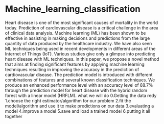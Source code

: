 # Machine_learning_classification
Heart disease is one of the most significant causes of mortality in the world today. Prediction of cardiovascular disease is a critical challenge in the area of clinical data analysis. Machine learning (ML) has been shown to be effective in assisting in making decisions and predictions from the large quantity of data produced by the healthcare industry. We have also seen ML techniques being used in recent developments in different areas of the Internet of Things (IoT). Various studies give only a glimpse into predicting heart disease with ML techniques. In this paper, we propose a novel method that aims at finding significant features by applying machine learning techniques resulting in improving the accuracy in the prediction of cardiovascular disease. The prediction model is introduced with different combinations of features and several known classification techniques. We produce an enhanced performance level with an accuracy level of 88.7% through the prediction model for heart disease with the hybrid random forest with a linear model (HRFLM).
what we will do
0.Getting the data redy
1.choose the right estimator/algorithm for our problem
2.fit the model/algorithm and use it to make predictions on our data
3.evaluating a model
4.improve a model 
5.save and load a trained model 
6.putting it all together
